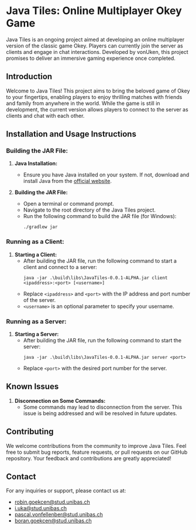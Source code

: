 # Java Tiles: Online Multiplayer Okey Game

Java Tiles is an ongoing project aimed at developing an online multiplayer version of the classic game Okey. Players can currently join the server as clients and engage in chat interactions. Developed by vonUken, this project promises to deliver an immersive gaming experience once completed.

## Introduction

Welcome to Java Tiles! This project aims to bring the beloved game of Okey to your fingertips, enabling players to enjoy thrilling matches with friends and family from anywhere in the world. While the game is still in development, the current version allows players to connect to the server as clients and chat with each other.

## Installation and Usage Instructions

### Building the JAR File:

1. **Java Installation:**
   - Ensure you have Java installed on your system. If not, download and install Java from the [official website](https://www.java.com).

2. **Building the JAR File:**
   - Open a terminal or command prompt.
   - Navigate to the root directory of the Java Tiles project.
   - Run the following command to build the JAR file (for Windows):
     ```
     ./gradlew jar
     ```

### Running as a Client:

1. **Starting a Client:**
   - After building the JAR file, run the following command to start a client and connect to a server:
     ```
     java -jar .\build\libs\JavaTiles-0.0.1-ALPHA.jar client <ipaddress>:<port> [<username>]
     ```
   - Replace `<ipaddress>` and `<port>` with the IP address and port number of the server.
   - `<username>` is an optional parameter to specify your username.

### Running as a Server:

1. **Starting a Server:**
   - After building the JAR file, run the following command to start the server:
     ```
     java -jar .\build\libs\JavaTiles-0.0.1-ALPHA.jar server <port>
     ```
   - Replace `<port>` with the desired port number for the server.

## Known Issues

1. **Disconnection on Some Commands:**
   - Some commands may lead to disconnection from the server. This issue is being addressed and will be resolved in future updates.

## Contributing

We welcome contributions from the community to improve Java Tiles. Feel free to submit bug reports, feature requests, or pull requests on our GitHub repository. Your feedback and contributions are greatly appreciated!

## Contact

For any inquiries or support, please contact us at:
- [robin.goekcen@stud.unibas.ch](mailto:robin.goekcen@stud.unibas.ch)
- [i.uka@stud.unibas.ch](mailto:i.uka@stud.unibas.ch)
- [pascal.vonfellenber@stud.unibas.ch](mailto:pascal.vonfellenber@stud.unibas.ch)
- [boran.goekcen@stud.unibas.ch](mailto:boran.goekcen@stud.unibas.ch)
